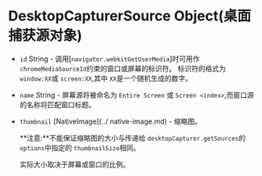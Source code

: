 # DesktopCapturerSource Object(桌面捕获源对象)

* `id` String  - 调用[`navigator.webkitGetUserMedia`]时可用作 `chromeMediaSourceId`约束的窗口或屏幕的标识符。
   标识符的格式为 `window:XX`或 `screen:XX`,其中 `XX`是一个随机生成的数字。
* `name` String  - 屏幕源将被命名为 `Entire Screen` 或 `Screen <index>`,而窗口源的名称将匹配窗口标题。
* `thumbnail` [NativeImage](../ native-image.md) - 缩略图。

   **注意:**不能保证缩略图的大小与传递给 `desktopCapturer.getSources`的 `options`中指定的 `thumbnailSize`相同。
   
     实际大小取决于屏幕或窗口的比例。